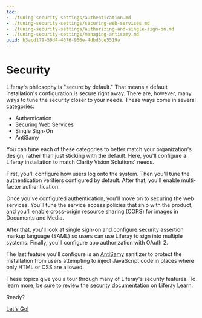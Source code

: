 ```yaml
---
toc:
- ./tuning-security-settings/authentication.md
- ./tuning-security-settings/securing-web-services.md
- ./tuning-security-settings/authorizing-and-single-sign-on.md
- ./tuning-security-settings/managing-antisamy.md
uuid: b3acd179-59d4-4676-956e-4dbd5ce5519a
---
```

# Security

Liferay's philosophy is "secure by default." That means a default installation's configuration is secure right away. There are, however, many ways to tune the security closer to your needs. These ways come in several categories: 

- Authentication
- Securing Web Services
- Single Sign-On
- AntiSamy

You can tune each of these categories to better match your organization's design, rather than just sticking with the default. Here, you'll configure a Liferay installation to match Clarity Vision Solutions' needs. 

First, you'll configure how users log onto the system. Then you'll tune the authentication verifiers configured by default. After that, you'll enable multi-factor authentication. 

Once you've configured authentication, you'll move on to securing the web services. You'll tune the service access policies that ship with the product, and you'll enable cross-origin resource sharing (CORS) for images in Documents and Media. 

After that, you'll look at single sign-on and configure security assertion markup language (SAML) so users can use Liferay to sign into multiple systems. Finally, you'll configure app authorization with OAuth 2. 

The last feature you'll configure is an [AntiSamy](https://owasp.org/www-project-antisamy) sanitizer to protect the installation from users attempting to inject JavaScript code in places where only HTML or CSS are allowed. 

These topics give you a tour through many of Liferay's security features. To learn more, be sure to review the [security documentation](https://learn.liferay.com/w/dxp/installation-and-upgrades/securing-liferay) on Liferay Learn. 

Ready?

[Let's Go!](./tuning-security-settings/authentication.md)
